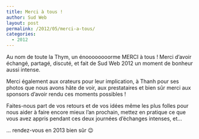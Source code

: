 ```yaml
---
title: Merci à tous !
author: Sud Web
layout: post
permalink: /2012/05/merci-a-tous/
categories:
  - 2012
---
```

Au nom de toute la Thym, un énoooooooorme MERCI à tous ! Merci d&rsquo;avoir échangé, partagé, discuté, et fait de Sud Web 2012 un moment de bonheur aussi intense.

Merci également aux orateurs pour leur implication, à Thanh pour ses photos que nous avons hâte de voir, aux prestataires et bien sûr merci aux sponsors d&rsquo;avoir rendu ces moments possibles !

Faites-nous part de vos retours et de vos idées même les plus folles pour nous aider à faire encore mieux l&rsquo;an prochain, mettez en pratique ce que vous avez appris pendant ces deux journées d&rsquo;échanges intenses, et&#8230;

&#8230; rendez-vous en 2013 bien sûr 😉